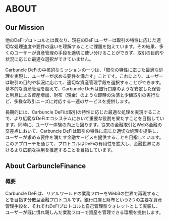 # ABOUT

## Our Mission

他のDeFiプロトコルとは異なり、現在のDeFiユーザーは取引の特性に応じた適切な処理速度や要件の違いを理解することに課題を抱えています。その結果、多くのユーザーが資産管理の手段を適切に使い分けることができず、取引の目的や状況に応じた最適な選択ができていません。

Carbuncle DeFiの中核的なミッションの一つは、「取引の特性に応じた最適な処理を実現し、ユーザーが求める要件を満たす」ことです。これにより、ユーザーは取引の目的や状況に応じて、適切な資産管理手段を選択することができます。基本的な資産管理を超えて、Carbuncle DeFiは銀行口座のような安定した保管と利息による資産増加、財布（現金）のような即時の決済と少額取引の実行など、多様な取引ニーズに対応する一連のサービスを提供します。

長期的には、Carbuncle DeFiは取引の特性に応じた最適な処理を実現することで、より広範なDeFiエコシステムにおいて重要な役割を果たすことを目指しています。同時に、ユーザー体験の向上も図ります。従来の金融取引とWeb3金融の交差点において、Carbuncle DeFiは取引の特性に応じた適切な処理を提供し、ユーザーが求める要件を満たす金融サービスを提供することを目指しています。このアプローチを通じて、プロトコルはDeFiの有用性を拡大し、金融世界におけるより広範な採用を推進することを目指しています。

## About CarbuncleFinance

### 概要

Carbuncle DeFiは、リアルワールドの業務フローをWeb3の世界で再現することを目指す分散型金融プロトコルです。銀行口座と財布という2つの主要な資産管理手段を、それぞれDeFiプロトコルと自己管理型ウォレットとして実装し、ユーザーが既に慣れ親しんだ業務フローで資産を管理できる環境を提供します。
